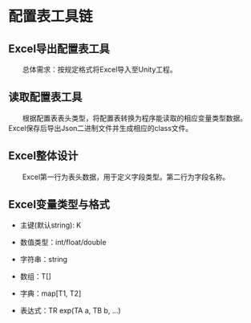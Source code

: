 # 配置表工具链

## Excel导出配置表工具

&emsp;&emsp;总体需求：按规定格式将Excel导入至Unity工程。

## 读取配置表工具

&emsp;&emsp;根据配置表表头类型，将配置表转换为程序能读取的相应变量类型数据。Excel保存后导出Json二进制文件并生成相应的class文件。

## Excel整体设计

&emsp;&emsp;Excel第一行为表头数据，用于定义字段类型。第二行为字段名称。
&emsp;&emsp;

## Excel变量类型与格式

- 主键(默认string): K

- 数值类型：int/float/double

- 字符串：string

- 数组：T[]

- 字典：map[T1, T2]

- 表达式：TR exp(TA a, TB b, ...)